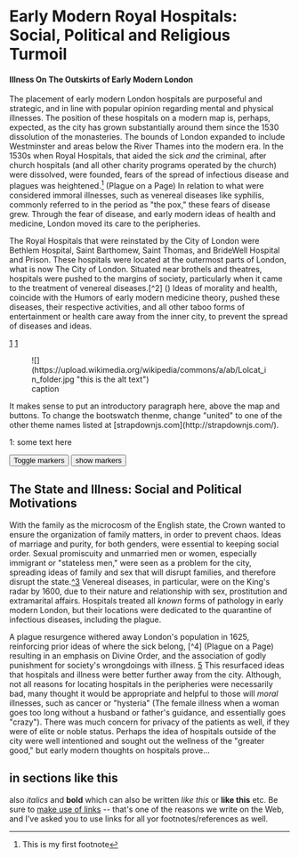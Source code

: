 # Early Modern Royal Hospitals: Social, Political and Religious Turmoil
#### Illness On The Outskirts of Early Modern London

The placement of early modern London hospitals are purposeful and strategic, and in line with popular opinion
regarding mental and physical illnesses. The position of these hospitals on a modern map is, perhaps, expected,
as the city has grown substantially around them since the 1530 dissolution of the monasteries. The bounds of
London expanded to include Westminster and areas below the River Thames into the modern era. In the 1530s when
Royal Hospitals, that aided the sick *and*  the criminal, after church hospitals (and all other charity programs
operated by the church) were dissolved, were founded, fears of the spread of infectious disease and plagues was
heightened.[^1] (Plague on a Page) In relation to what were considered immoral illnesses, such as venereal diseases like syphilis,
commonly referred to in the period as "the pox," these fears of disease grew. Through the fear of disease,
and early modern ideas of health and medicine, London moved its care to the peripheries.

The Royal Hospitals that were reinstated by the City of London were Bethlem Hospital, Saint Barthomew, Saint Thomas, and BrideWell Hospital and Prison. These hospitals
were located at the outermost parts of London, what is now The City of London.
Situated near brothels and theatres, hospitals were pushed to the margins of society,
particularly when it came to the treatment of venereal diseases.[^2] () Ideas of morality and health, coincide with the Humors of early modern medicine theory, pushed these diseases, their respective activities, and all other taboo forms of entertainment or health care away from the inner city, to prevent the spread of diseases and ideas.




[1] [1](#one)
<figure>
![](https://upload.wikimedia.org/wikipedia/commons/a/ab/Lolcat_in_folder.jpg "this is the alt text")<figcaption>caption</figcaption>
</figure>
It makes sense to put an introductory paragraph here, above the map and buttons. To change the bootswatch thenme, change "united" to one of the other theme names listed at [strapdownjs.com](http://strapdownjs.com/).

[1]: http://hello.com
[^1]: This is my first footnote

<a id="#one">1: </a> some text here


<div class="markers">
  <!-- these buttons hide/show all the markers  -->
  <!-- to hide/show blue or red markers instead, change my_markers below to blue_markers
       to red_markers.  If you have defined your own color (or other) arrays, use those instead -->
  <button onclick="toggleMarkers(my_markers, my_map)" class="rounded" id="hide">Toggle markers</button>
  <button onclick="showMarkers(my_markers, my_map)" id="show"> show markers</button>
</div>
  <div id="mapcontainer">
    <div id="map_canvas"></div>
  </div>
  <div id="map_legend"></div>
</div>

## The State and Illness: Social and Political Motivations
With the family as the microcosm of the English state, the Crown wanted to ensure the organization of family matters, in order to prevent chaos. Ideas of marriage and purity, for both genders, were essential to keeping social order. Sexual promiscuity and unmarried men or women, especially immigrant or "stateless men," were seen as a problem for the city, spreading ideas of family and sex that will disrupt families, and therefore disrupt the state.[^3]() Venereal diseases, in particular, were on the King's radar by 1600, due to their nature and relationship with sex, prostitution and extramarital affairs. Hospitals treated all *known*  forms of pathology in early modern London, but their locations were dedicated to the quarantine of infectious diseases, including the plague.    

A plague resurgence withered away London's population in 1625, reinforcing prior ideas of where the sick belong, [^4] (Plague on a Page) resulting in an emphasis on Divine Order, and the association of godly punishment for society's wrongdoings with illness. [5]() This resurfaced ideas that hospitals and illness were better further away from the city. Although, not all reasons for locating hospitals in the peripheries were necessarily bad, many thought it would be appropriate and helpful to those will *moral* illnesses, such as cancer or "hysteria" (The female illness when a woman goes too long without a husband or father's guidance, and essentially goes "crazy"). There was much concern for privacy of the patients as well, if they were of elite or noble status. Perhaps the idea of hospitals outside of the city were well intentioned and sought out the wellness of the "greater good," but early modern thoughts on hospitals prove...  


## in sections like this
also _italics_ and __bold__ which can also be written *like this* or **like this**
etc. Be sure to [make use of links](http://digital.hackinghistory.ca) -- that's one of the reasons we write on the Web, and I've asked you to use links for all yor footnotes/references as well.  
